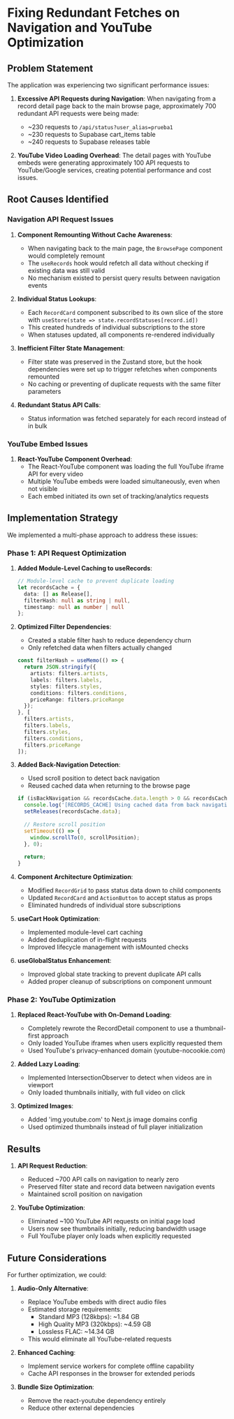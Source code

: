 # Fixing Redundant Fetches on Navigation and YouTube Optimization

## Problem Statement

The application was experiencing two significant performance issues:

1. **Excessive API Requests during Navigation**: When navigating from a record detail page back to the main browse page, approximately 700 redundant API requests were being made:
   - ~230 requests to `/api/status?user_alias=prueba1`
   - ~230 requests to Supabase cart_items table
   - ~240 requests to Supabase releases table

2. **YouTube Video Loading Overhead**: The detail pages with YouTube embeds were generating approximately 100 API requests to YouTube/Google services, creating potential performance and cost issues.

## Root Causes Identified

### Navigation API Request Issues

1. **Component Remounting Without Cache Awareness**:
   - When navigating back to the main page, the `BrowsePage` component would completely remount
   - The `useRecords` hook would refetch all data without checking if existing data was still valid
   - No mechanism existed to persist query results between navigation events

2. **Individual Status Lookups**: 
   - Each `RecordCard` component subscribed to its own slice of the store with `useStore(state => state.recordStatuses[record.id])`
   - This created hundreds of individual subscriptions to the store
   - When statuses updated, all components re-rendered individually

3. **Inefficient Filter State Management**:
   - Filter state was preserved in the Zustand store, but the hook dependencies were set up to trigger refetches when components remounted
   - No caching or preventing of duplicate requests with the same filter parameters

4. **Redundant Status API Calls**:
   - Status information was fetched separately for each record instead of in bulk

### YouTube Embed Issues

1. **React-YouTube Component Overhead**:
   - The React-YouTube component was loading the full YouTube iframe API for every video
   - Multiple YouTube embeds were loaded simultaneously, even when not visible
   - Each embed initiated its own set of tracking/analytics requests

## Implementation Strategy

We implemented a multi-phase approach to address these issues:

### Phase 1: API Request Optimization

1. **Added Module-Level Caching to useRecords**:
   ```typescript
   // Module-level cache to prevent duplicate loading
   let recordsCache = {
     data: [] as Release[],
     filterHash: null as string | null,
     timestamp: null as number | null
   };
   ```

2. **Optimized Filter Dependencies**:
   - Created a stable filter hash to reduce dependency churn
   - Only refetched data when filters actually changed
   ```typescript
   const filterHash = useMemo(() => {
     return JSON.stringify({
       artists: filters.artists,
       labels: filters.labels,
       styles: filters.styles,
       conditions: filters.conditions,
       priceRange: filters.priceRange
     });
   }, [
     filters.artists,
     filters.labels,
     filters.styles,
     filters.conditions,
     filters.priceRange
   ]);
   ```

3. **Added Back-Navigation Detection**:
   - Used scroll position to detect back navigation
   - Reused cached data when returning to the browse page
   ```typescript
   if (isBackNavigation && recordsCache.data.length > 0 && recordsCache.filterHash === filterHash) {
     console.log('[RECORDS_CACHE] Using cached data from back navigation');
     setReleases(recordsCache.data);
     
     // Restore scroll position
     setTimeout(() => {
       window.scrollTo(0, scrollPosition);
     }, 0);
     
     return;
   }
   ```

4. **Component Architecture Optimization**:
   - Modified `RecordGrid` to pass status data down to child components
   - Updated `RecordCard` and `ActionButton` to accept status as props
   - Eliminated hundreds of individual store subscriptions

5. **useCart Hook Optimization**:
   - Implemented module-level cart caching
   - Added deduplication of in-flight requests
   - Improved lifecycle management with isMounted checks

6. **useGlobalStatus Enhancement**:
   - Improved global state tracking to prevent duplicate API calls
   - Added proper cleanup of subscriptions on component unmount

### Phase 2: YouTube Optimization

1. **Replaced React-YouTube with On-Demand Loading**:
   - Completely rewrote the RecordDetail component to use a thumbnail-first approach
   - Only loaded YouTube iframes when users explicitly requested them
   - Used YouTube's privacy-enhanced domain (youtube-nocookie.com)

2. **Added Lazy Loading**:
   - Implemented IntersectionObserver to detect when videos are in viewport
   - Only loaded thumbnails initially, with full video on click

3. **Optimized Images**:
   - Added 'img.youtube.com' to Next.js image domains config
   - Used optimized thumbnails instead of full player initialization

## Results

1. **API Request Reduction**:
   - Reduced ~700 API calls on navigation to nearly zero
   - Preserved filter state and record data between navigation events
   - Maintained scroll position on navigation

2. **YouTube Optimization**:
   - Eliminated ~100 YouTube API requests on initial page load
   - Users now see thumbnails initially, reducing bandwidth usage
   - Full YouTube player only loads when explicitly requested

## Future Considerations

For further optimization, we could:

1. **Audio-Only Alternative**:
   - Replace YouTube embeds with direct audio files
   - Estimated storage requirements:
     - Standard MP3 (128kbps): ~1.84 GB
     - High Quality MP3 (320kbps): ~4.59 GB
     - Lossless FLAC: ~14.34 GB
   - This would eliminate all YouTube-related requests

2. **Enhanced Caching**:
   - Implement service workers for complete offline capability
   - Cache API responses in the browser for extended periods

3. **Bundle Size Optimization**:
   - Remove the react-youtube dependency entirely
   - Reduce other external dependencies

